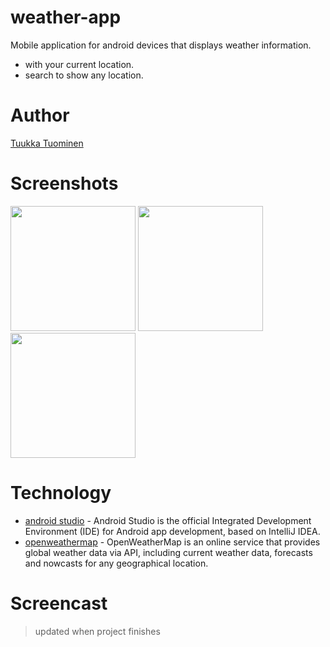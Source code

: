 # weather-app

Mobile application for android devices that displays weather information.
- with your current location.
- search to show any location.

# Author

[Tuukka Tuominen](https://github.com/tuominentuukka)

# Screenshots
<p float="left">
<img src="https://user-images.githubusercontent.com/77830209/169704703-4cdefbe7-65b9-4e16-bb65-c6812f4ed8bb.png" width="200">
<img src="https://user-images.githubusercontent.com/77830209/169704705-1a0e68b5-6fc7-4949-a483-ac71aa5c9011.png" width="200">
<img src="https://user-images.githubusercontent.com/77830209/169704706-96d46285-8f36-4707-be0e-b9f286c1941d.png" width="200">
 </p>

# Technology

- [android studio](https://developer.android.com/studio) - Android Studio is the official Integrated Development Environment (IDE) for Android app development, based on IntelliJ IDEA.
- [openweathermap](https://openweathermap.org) - OpenWeatherMap is an online service that provides global weather data via API, including current weather data, forecasts and nowcasts for any geographical location.

# Screencast

> updated when project finishes
